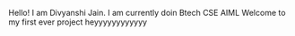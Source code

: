 Hello!
I am Divyanshi Jain.
I am currently doin Btech CSE AIML
Welcome to my first ever project
heyyyyyyyyyyyy
